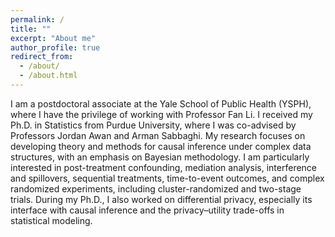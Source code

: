 ```yaml
---
permalink: /
title: ""
excerpt: "About me"
author_profile: true
redirect_from: 
  - /about/
  - /about.html
---
```


I am a postdoctoral associate at the Yale School of Public Health (YSPH), where I have the privilege of working with Professor Fan Li. I received my Ph.D. in Statistics from Purdue University, where I was co-advised by Professors Jordan Awan and Arman Sabbaghi. My research focuses on developing theory and methods for causal inference under complex data structures, with an emphasis on Bayesian methodology. I am particularly interested in post-treatment confounding, mediation analysis, interference and spillovers, sequential treatments, time-to-event outcomes, and complex randomized experiments, including cluster-randomized and two-stage trials. During my Ph.D., I also worked on differential privacy, especially its interface with causal inference and the privacy–utility trade-offs in statistical modeling.